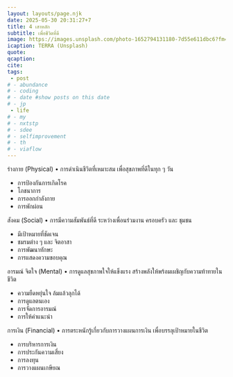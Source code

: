 ```yaml
---
layout: layouts/page.njk
date: 2025-05-30 20:31:27+7
title: 4 เสาหลัก
subtitle: เพื่อชีวิตที่ดี
image: https://images.unsplash.com/photo-1652794131180-7d55e611dbc6?fm=jpg&q=60&w=3000&ixlib=rb-4.1.0&ixid=M3wxMjA3fDB8MHxwaG90by1wYWdlfHx8fGVufDB8fHx8fA%3D%3D
icaption: TERRA (Unsplash)
quote:
qcaption: 
cite: 
tags: 
 - post
# - abundance
# - coding
# - date #show posts on this date
# - jp
 - life
# - my
# - nxtstp
# - sdee
# - selfimprovement
# - th
# - viaflow
---
```

ร่างกาย (Physical) • การดำเนินชีวิตที่เหมาะสม เพื่อสุขภาพที่ดีในทุก ๆ วัน
- การป้องกันการเกิดโรค
- โภชนาการ
- การออกกำลังกาย
- การพักผ่อน

สังคม (Social) • การมีความสัมพันธ์ที่ดี ระหว่างเพื่อนร่วมงาน ครอบครัว และ ชุมชน
- มีเป้าหมายที่ชัดเจน
- ชมรมต่าง ๆ และ จิตอาสา
- การพัฒนาทักษะ
- การแสดงความขอบคุณ

อารมณ์ จิตใจ (Mental) • การดูแลสุขภาพใจให้แข็งแรง สร้างพลังให้พร้อมเผชิญกับความท้าทายในชีวิต
- ความยืดหยุ่นใจ ล้มแล้วลุกได้
- การดูแลตนเอง
- การจัดการอารมณ์
- การให้คำแนะนำ

การเงิน (Financial) • การตระหนักรู้เกี่ยวกับการวางแผนการเงิน เพื่อบรรลุเป้าหมายในชีวิต
- การบริหารการเงิน
- การประกันความเสี่ยง
- การลงทุน
- การวางแผนเกษียณ
